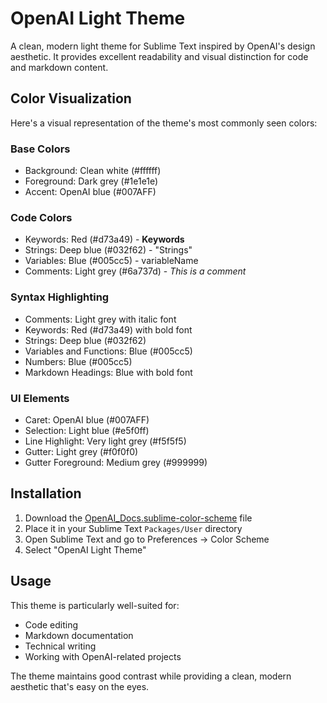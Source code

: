 # OpenAI Light Theme

A clean, modern light theme for Sublime Text inspired by OpenAI's design aesthetic. It provides excellent readability and visual distinction for code and markdown content.

## Color Visualization

Here's a visual representation of the theme's most commonly seen colors:

### Base Colors
- Background: Clean white (#ffffff)
- Foreground: Dark grey (#1e1e1e)
- Accent: OpenAI blue (#007AFF)

### Code Colors
- Keywords: Red (#d73a49) - **Keywords**
- Strings: Deep blue (#032f62) - "Strings"
- Variables: Blue (#005cc5) - variableName
- Comments: Light grey (#6a737d) - *This is a comment*
### Syntax Highlighting
- Comments: Light grey with italic font
- Keywords: Red (#d73a49) with bold font
- Strings: Deep blue (#032f62)
- Variables and Functions: Blue (#005cc5)
- Numbers: Blue (#005cc5)
- Markdown Headings: Blue with bold font

### UI Elements
- Caret: OpenAI blue (#007AFF)
- Selection: Light blue (#e5f0ff)
- Line Highlight: Very light grey (#f5f5f5)
- Gutter: Light grey (#f0f0f0)
- Gutter Foreground: Medium grey (#999999)

## Installation

1. Download the [OpenAI_Docs.sublime-color-scheme](OpenAI_Docs.sublime-color-scheme) file
2. Place it in your Sublime Text `Packages/User` directory
3. Open Sublime Text and go to Preferences → Color Scheme
4. Select "OpenAI Light Theme"

## Usage

This theme is particularly well-suited for:
- Code editing
- Markdown documentation
- Technical writing
- Working with OpenAI-related projects

The theme maintains good contrast while providing a clean, modern aesthetic that's easy on the eyes.
